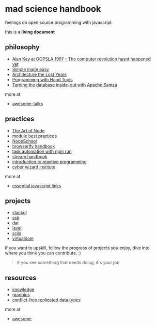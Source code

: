 # mad science handbook

feelings on open source programming with javascript.

this is a **living document**

## philosophy

- [Alan Kay at OOPSLA 1997 - The computer revolution hasnt happened yet](https://www.youtube.com/watch?v=oKg1hTOQXoY)
- [Simple made easy](http://www.infoq.com/presentations/Simple-Made-Easy)
- [Architecture the Lost Years](http://www.confreaks.com/videos/759-rubymidwest2011-keynote-architecture-the-lost-years)
- [Programming with Hand Tools](https://www.youtube.com/watch?v=ShEez0JkOFw)
- [Turning the database inside-out with Apache Samza](http://www.confluent.io/blog/turning-the-database-inside-out-with-apache-samza/)

more at

- [awesome-talks](https://github.com/JanVanRyswyck/awesome-talks)

## practices

- [The Art of Node](https://github.com/maxogden/art-of-node#the-art-of-node)
- [module best practices](https://github.com/mattdesl/module-best-practices)
- [NodeSchool](http://nodeschool.io/)
- [browserify handbook](https://github.com/substack/browserify-handbook)
- [task automation with npm run](http://substack.net/task_automation_with_npm_run)
- [stream handbook](https://github.com/substack/stream-handbook)
- [introduction to reactive programming](https://gist.github.com/staltz/868e7e9bc2a7b8c1f754)
- [cyber wizard institute](https://www.youtube.com/channel/UCzDHOdHNitu70iiva25rV7w)

more at

- [essential javascript links](https://github.com/ericelliott/essential-javascript-links)

## projects

- [stackgl](http://stack.gl/)
- [ssb](https://github.com/ssbc/docs)
- [dat](https://github.com/maxogden/dat)
- [level](https://github.com/level)
- [scijs](https://github.com/scijs)
- [virtualdom](https://github.com/Matt-Esch/virtual-dom)

if you want to upskill, follow the progress of projects you enjoy, dive into where you think you can contribute. :)

> if you see something that needs doing, it's your job

## resources

- [knowledge](https://github.com/yoshuawuyts/knowledge)
- [graphics](https://github.com/mattdesl/graphics-resources)
- [conflict-free replicated data types](https://github.com/pfraze/crdt_notes)

more at

- [awesome](https://github.com/sindresorhus/awesome)
